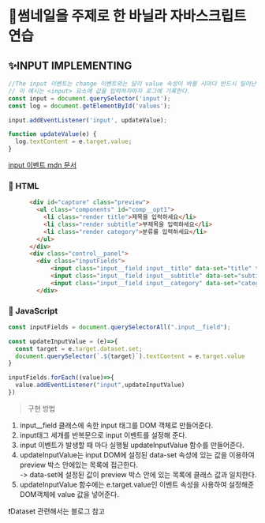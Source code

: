 # 📝썸네일을 주제로 한 바닐라 자바스크립트 연습

## ✨INPUT IMPLEMENTING

```js
//The input 이벤트는 change 이벤트와는 달리 value 속성이 바뀔 시마다 반드시 일어난다.
// 이 예시는 <input> 요소에 값을 입력하자마자 로그에 기록한다.
const input = document.querySelector('input');
const log = document.getElementById('values');

input.addEventListener('input', updateValue);

function updateValue(e) {
  log.textContent = e.target.value;
}

```
[input 이벤트 mdn 문서](https://developer.mozilla.org/ko/docs/Web/API/HTMLElement/input_event)


### 🚀 HTML
```html
      <div id="capture" class="preview">
        <ul class="components" id="comp__opt1">
          <li class="render title">제목을 입력하세요</li>
          <li class="render subtitle">부제목을 입력하세요</li>
          <li class="render category">분류를 입력하세요</li>
        </ul>
      </div>
      <div class="control__panel">
        <div class="inputFields">
            <input class="input__field input__title" data-set="title" type="text" spellcheck="false" placeholder=">제목을 입력하세요">
            <input class="input__field input__subtitle" data-set="subtitle" type="text" spellcheck="false" placeholder=">부제목을 입력하세요">
            <input class="input__field input__category" data-set="category" type="text" spellcheck="false" placeholder=">분류를 입력하세요">
        </div>
```
### 🚀 JavaScript
```js
const inputFields = document.querySelectorAll(".input__field");

const updateInputValue = (e)=>{
  const target = e.target.dataset.set;
  document.querySelector(`.${target}`).textContent = e.target.value
}

inputFields.forEach((value)=>{
  value.addEventListener("input",updateInputValue)
})

```
> 구현 방법
1) input__field 클래스에 속한 input 태그를 DOM 객체로 만들어준다.
2) input태그 세개를 반복문으로 input 이벤트를 설정해 준다.
3) input 이벤트가 발생할 때 마다 실행될 updateInputValue 함수를 만들어준다.
4) updateInputValue는 input DOM에 설정된 data-set 속성에 있는 값을 이용하여 preview 박스 안에있는 목록에 접근한다.<br />
-> data-set에 설정된 값이 preview 박스 안에 있는 목록에 클래스 값과 일치한다.
5) updateInputValue 함수에는 e.target.value인 이벤트 속성을 사용하여 설정해준 DOM객체에 value 값을 넣어준다.

❗️Dataset 관련해서는 블로그 참고